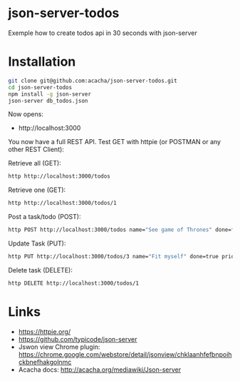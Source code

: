 # json-server-todos

Exemple how to create todos api in 30 seconds with json-server

# Installation

```bash
git clone git@github.com:acacha/json-server-todos.git
cd json-server-todos
npm install -g json-server
json-server db_todos.json
```

Now opens:

- http://localhost:3000

You now have a full REST API. Test GET with httpie (or POSTMAN or any other REST Client):

Retrieve all (GET):

```bash
http http://localhost:3000/todos
```

Retrieve one (GET):

```bash
http http://localhost:3000/todos/1
```

Post a task/todo (POST):
 
```bash
http POST http://localhost:3000/todos name="See game of Thrones" done=false priority=3
```

Update Task (PUT):

```bash
http PUT http://localhost:3000/todos/3 name="Fit myself" done=true priority=2
```

Delete task (DELETE):

```bash
http DELETE http://localhost:3000/todos/1
```


# Links

- https://httpie.org/
- https://github.com/typicode/json-server
- Jswon view Chrome plugin: https://chrome.google.com/webstore/detail/jsonview/chklaanhfefbnpoihckbnefhakgolnmc
- Acacha docs: http://acacha.org/mediawiki/Json-server